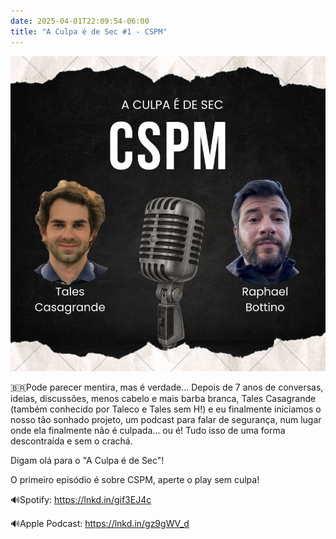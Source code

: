 ```yaml
---
date: 2025-04-01T22:09:54-06:00
title: "A Culpa é de Sec #1 - CSPM"
---
```


![A Culpa é de Sec #1 - CSPM](thumb.jpeg)

🇧🇷Pode parecer mentira, mas é verdade… Depois de 7 anos de conversas, ideias, discussões, menos cabelo e mais barba branca, Tales Casagrande (também conhecido por Taleco e Tales sem H!) e eu finalmente iniciamos o nosso tão sonhado projeto, um podcast para falar de segurança, num lugar onde ela finalmente não é culpada… ou é! Tudo isso de uma forma descontraída e sem o crachá.

Digam olá para o "A Culpa é de Sec"! 

O primeiro episódio é sobre CSPM, aperte o play sem culpa! 

🔊Spotify: https://lnkd.in/gif3EJ4c

🔊Apple Podcast: https://lnkd.in/gz9gWV_d